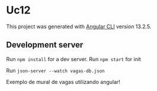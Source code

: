 # Uc12

This project was generated with [Angular CLI](https://github.com/angular/angular-cli) version 13.2.5.

## Development server

Run `npm install` for a dev server.
Run `npm start` for init

Run `json-server --watch vagas-db.json`

Exemplo de mural de vagas utilizando angular! 
